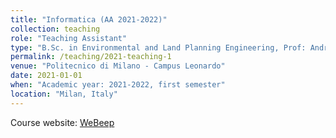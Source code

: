 ```yaml
---
title: "Informatica (AA 2021-2022)"
collection: teaching
role: "Teaching Assistant"
type: "B.Sc. in Environmental and Land Planning Engineering, Prof: Andrea Bonarini"
permalink: /teaching/2021-teaching-1
venue: "Politecnico di Milano - Campus Leonardo"
date: 2021-01-01
when: "Academic year: 2021-2022, first semester"
location: "Milan, Italy"
---
```


Course website: [WeBeep](https://webeep.polimi.it/course/view.php?id=219) 
